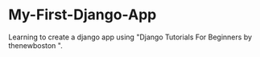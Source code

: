 # My-First-Django-App
Learning to create a django app using "Django Tutorials For Beginners by thenewboston ".
